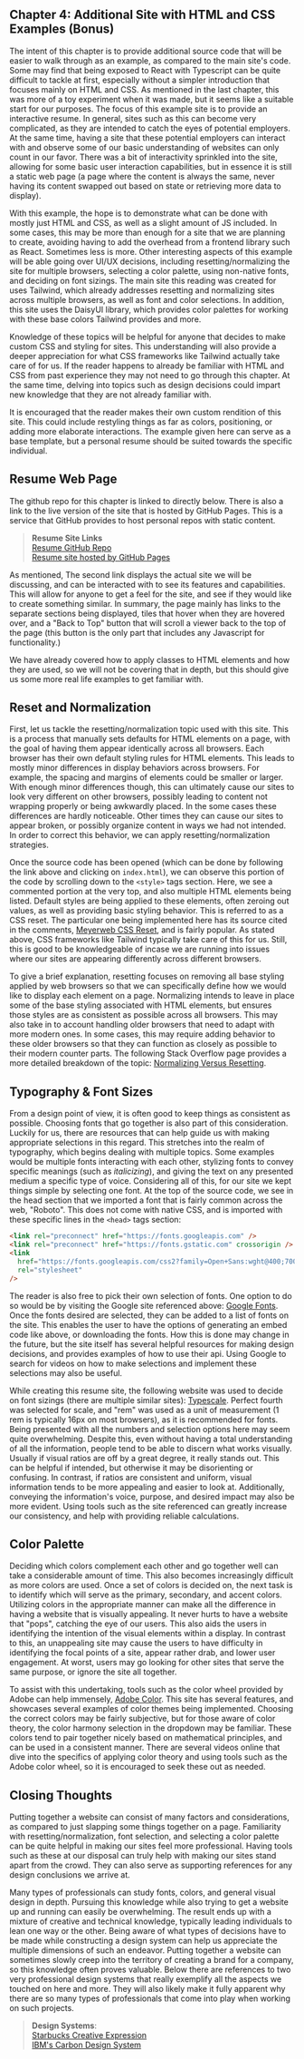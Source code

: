 ## Chapter 4: Additional Site with HTML and CSS Examples (Bonus)

The intent of this chapter is to provide additional source code that will be easier to walk through as an
example, as compared to the main site's code. Some may find that being exposed to React with Typescript can be
quite difficult to tackle at first, especially without a simpler introduction that focuses mainly on
HTML and CSS. As mentioned in the last chapter, this was more of a toy experiment when it was made, but it seems
like a suitable start for our purposes. The focus of this example site is to provide an interactive resume. In
general, sites such as this can become very complicated, as they are intended to catch the eyes of potential
employers. At the same time, having a site that these potential employers can interact with and observe some of
our basic understanding of websites can only count in our favor. There was a bit of interactivity
sprinkled into the site, allowing for some basic user interaction capabilities, but in essence it is still a
static web page (a page where the content is always the same, never having its content swapped out based on
state or retrieving more data to display).

With this example, the hope is to demonstrate what can be done with mostly just HTML and CSS, as well as
a slight amount of JS included. In some cases, this may be more than enough for a site that we are planning
to create, avoiding having to add the overhead from a frontend library such as React. Sometimes less is more.
Other interesting aspects of this example will be able going over UI/UX decisions, including
resetting/normalizing the site for multiple browsers, selecting a color palette, using non-native fonts, and
deciding on font sizings. The main site this reading was created for uses Tailwind, which already
addresses resetting and normalizing sites across multiple browsers, as well as font and color selections. In
addition, this site uses the DaisyUI library, which provides color palettes for working with these base colors
Tailwind provides and more.

Knowledge of these topics will be helpful for anyone that decides to make custom CSS and styling for sites.
This understanding will also provide a deeper appreciation for what CSS frameworks like Tailwind actually take
care of for us. If the reader happens to already be familiar with HTML and CSS from past experience they may not
need to go through this chapter. At the same time, delving into topics such as design decisions could impart
new knowledge that they are not already familiar with.

It is encouraged that the reader makes their own custom rendition of this site. This could include restyling
things as far as colors, positioning, or adding more elaborate interactions. The example given here can serve as
a base template, but a personal resume should be suited towards the specific individual.

## Resume Web Page

The github repo for this chapter is linked to directly below. There is also a link to the live version of
the site that is hosted by GitHub Pages. This is a service that GitHub provides to host personal repos
with static content.

> **Resume Site Links**  
> [Resume GitHub Repo](https://github.com/tdownie0/resume)  
> [Resume site hosted by GitHub Pages](https://tdownie0.github.io/resume/)

As mentioned, The second link displays the actual site we will be discussing, and can be interacted with to see
its features and capabilities. This will allow for anyone to get a feel for the site, and see if they would like
to create something similar. In summary, the page mainly has links to the separate sections being displayed,
tiles that hover when they are hovered over, and a "Back to Top" button that will scroll a viewer back to the top
of the page (this button is the only part that includes any Javascript for functionality.)

We have already covered how to apply classes to HTML elements and how they are used, so we will not be covering
that in depth, but this should give us some more real life examples to get familiar with.

## Reset and Normalization

First, let us tackle the resetting/normalization topic used with this site. This is a process that manually sets
defaults for HTML elements on a page, with the goal of having them appear identically across all browsers.
Each browser has their own default styling rules for HTML elements. This leads to mostly minor differences in
display behaviors across browsers. For example, the spacing and margins of elements
could be smaller or larger. With enough minor differences though, this can ultimately cause our sites to look
very different on other browsers, possibly leading to content not wrapping properly or being awkwardly placed.
In the some cases these differences are hardly noticeable. Other times they can cause our sites to
appear broken, or possibly organize content in ways we had not intended. In order to correct this behavior, we
can apply resetting/normalization strategies.

Once the source code has been opened (which can be done by following the link above and clicking on
`index.html`), we can observe this portion of the code by scrolling down to the `<style>` tags section. Here, we
see a commented portion at the very top, and also multiple HTML elements being listed. Default styles are being
applied to these elements, often zeroing out values, as well as providing basic styling behavior. This is
referred to as a CSS reset. The particular one being implemented here has its source cited in the comments,
[Meyerweb CSS Reset](http://meyerweb.com/eric/tools/css/reset/), and is fairly popular. As
stated above, CSS frameworks like Tailwind typically take care of this for us. Still, this is good to be
knowledgeable of incase we are running into issues where our sites are appearing differently across different browsers.

To give a brief explanation, resetting focuses on removing all base styling applied by web browsers so
that we can specifically define how we would like to display each element on a page. Normalizing intends to
leave in place some of the base styling associated with HTML elements, but ensures those styles are as
consistent as possible across all browsers. This may also take in to account handling older browsers that need
to adapt with more modern ones. In some cases, this may require adding behavior to these older browsers so that
they can function as closely as possible to their modern counter parts. The following Stack Overflow page
provides a more detailed breakdown of the topic:
[Normalizing Versus Resetting](https://stackoverflow.com/questions/6887336/what-is-the-difference-between-normalize-css-and-reset-css).

## Typography & Font Sizes

From a design point of view, it is often good to keep things as consistent as possible. Choosing fonts that go
together is also part of this consideration. Luckily for us, there are resources that can help guide us with
making appropriate selections in this regard. This stretches into the realm of typography, which begins
dealing with multiple topics. Some examples would be multiple fonts interacting with each other, stylizing fonts
to convey specific meanings (such as _italicizing_), and giving the text on any presented medium a specific type
of voice. Considering all of this, for our site we kept things simple by selecting one font. At the top of the
source code, we see in the head section that we imported a font that is fairly common across the web, "Roboto".
This does not come with native CSS, and is imported with these specific lines in the `<head>` tags section:

```html
<link rel="preconnect" href="https://fonts.googleapis.com" />
<link rel="preconnect" href="https://fonts.gstatic.com" crossorigin />
<link
  href="https://fonts.googleapis.com/css2?family=Open+Sans:wght@400;700&family=Roboto:wght@300;400&display=swap"
  rel="stylesheet"
/>
```

The reader is also free to pick their own selection of fonts. One option to do so would be by visiting the
Google site referenced above: [Google Fonts](https://fonts.google.com/). Once the fonts desired are selected,
they can be added to a list of fonts on the site. This enables the user to have the options of generating an embed code like above, or downloading the fonts. How this is done may change in the future, but the site itself
has several helpful resources for making design decisions, and provides examples of how to use their api. Using
Google to search for videos on how to make selections and implement these selections may also be useful.

While creating this resume site, the following website was used to decide on font sizings (there are multiple
similar sites): [Typescale](https://typescale.com/). Perfect fourth was selected for scale, and "rem" was used as
a unit of measurement (1 rem is typically 16px on most browsers), as it is recommended for fonts. Being
presented with all the numbers and selection options here may seem quite overwhelming. Despite this, even
without having a total understanding of all the information, people tend to be able to discern what works
visually. Usually if visual ratios are off by a great degree, it really stands out. This can be helpful
if intended, but otherwise it may be disorienting or confusing. In contrast, if ratios are consistent and
uniform, visual information tends to be more appealing and easier to look at. Additionally, conveying the
information's voice, purpose, and desired impact may also be more evident. Using tools such as the site
referenced can greatly increase our consistency, and help with providing reliable calculations.

## Color Palette

Deciding which colors complement each other and go together well can take a considerable amount of time. This
also becomes increasingly difficult as more colors are used. Once a set of colors is decided on, the next
task is to identify which will serve as the primary, secondary, and accent colors. Utilizing colors in the
appropriate manner can make all the difference in having a website that is visually appealing. It never hurts
to have a website that "pops", catching the eye of our users. This also aids the users in identifying the
intention of the visual elements within a display. In contrast to this, an unappealing site may cause the users
to have difficulty in identifying the focal points of a site, appear rather drab, and lower user engagement.
At worst, users may go looking for other sites that serve the same purpose, or ignore the site all together.

To assist with this undertaking, tools such as the color wheel provided by Adobe can help immensely,
[Adobe Color](https://color.adobe.com/create/color-wheel). This site has several features, and showcases
several examples of color themes being implemented. Choosing the correct colors may be fairly subjective, but
for those aware of color theory, the color harmony selection in the dropdown may be familiar. These colors tend
to pair together nicely based on mathematical principles, and can be used in a consistent manner. There are
several videos online that dive into the specifics of applying color theory and using tools such as the Adobe
color wheel, so it is encouraged to seek these out as needed.

## Closing Thoughts

Putting together a website can consist of many factors and considerations, as compared to just slapping some
things together on a page. Familiarity with resetting/normalization, font selection, and selecting a
color palette can be quite helpful in making our sites feel more professional. Having tools such as these at our
disposal can truly help with making our sites stand apart from the crowd. They can also serve as supporting
references for any design conclusions we arrive at.

Many types of professionals can study fonts, colors, and general visual design in depth. Pursuing this
knowledge while also trying to get a website up and running can easily be overwhelming. The result ends up
with a mixture of creative and technical knowledge, typically leading individuals to lean one way or the other.
Being aware of what types of decisions have to be made while constructing a design system can help us
appreciate the multiple dimensions of such an endeavor. Putting together a website can sometimes slowly creep
into the territory of creating a brand for a company, so this knowledge often proves valuable. Below there are
references to two very professional design systems that really exemplify all the aspects we touched on here and
more. They will also likely make it fully apparent why there are so many types of professionals that come into
play when working on such projects.

> **Design Systems**:  
> [Starbucks Creative Expression](https://creative.starbucks.com/)  
> [IBM's Carbon Design System](https://carbondesignsystem.com/)
